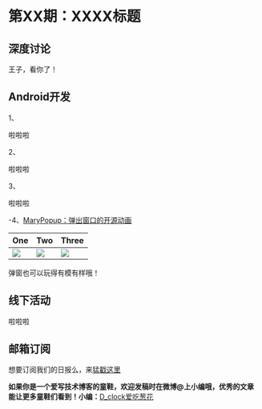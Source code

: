 # 第XX期：XXXX标题

## 深度讨论

[]()

王子，看你了！

## Android开发

1、[]()

啦啦啦

2、[]()

啦啦啦

3、[]()

啦啦啦

-4、[MaryPopup：弹出窗口的开源动画](https://github.com/Meetic/MaryPopup)
  		  
One | Two | Three
---- | --- | ---		
![](https://github.com/Meetic/MaryPopup/raw/master/media/center.gif) | ![](https://github.com/Meetic/MaryPopup/raw/master/media/draggable.gif)  |  ![](https://github.com/Meetic/MaryPopup/raw/master/media/scaledown.gif)		
  		  
弹窗也可以玩得有模有样哦！

## 线下活动

[]()

啦啦啦


## 邮箱订阅

想要订阅我们的日报么，来[猛戳这里](http://list.qq.com/cgi-bin/qf_invite?id=d469993d2c888e971c0fbb2309c4d84256968386b126b967)

**如果你是一个爱写技术博客的童鞋，欢迎发稿时在微博@上小编哦，优秀的文章能让更多童鞋们看到！小编：**[D_clock爱吃葱花](http://weibo.com/2480694892/profile?rightmod=1&wvr=6&mod=personinfo&is_all=1)